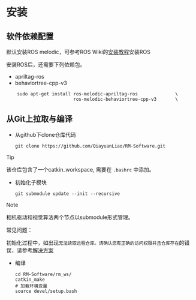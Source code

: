 # 安装
## 软件依赖配置
默认安装ROS melodic，可参考ROS Wiki的[安装教程](http://wiki.ros.org/cn)安装ROS

安装ROS后，还需要下列依赖包。
- apriltag-ros
- behaviortree-cpp-v3
```
    sudo apt-get install ros-melodic-apriltag-ros              \
                         ros-melodic-behaviortree-cpp-v3       \
```
## 从Git上拉取与编译
+ 从github下clone仓库代码

    ```git clone https://github.com/QiayuanLiao/RM-Software.git```

> [!Tip]
>
>该仓库包含了一个catkin_workspace, 需要在 `.bashrc` 中添加。

+ 初始化子模块

    ```git submodule update --init --recursive ```

> [!Note]
>
>相机驱动和视觉算法两个节点以submodule形式管理。


常见问题：

初始化过程中，如出现```无法读取远程仓库。请确认您有正确的访问权限并且仓库存在```的错误，请参考[解决方案](https://blog.csdn.net/qq_36770641/article/details/88638573) 

+ 编译
  ```
  cd RM-Software/rm_ws/
  catkin_make
  # 加载环境变量
  source devel/setup.bash
  ```
